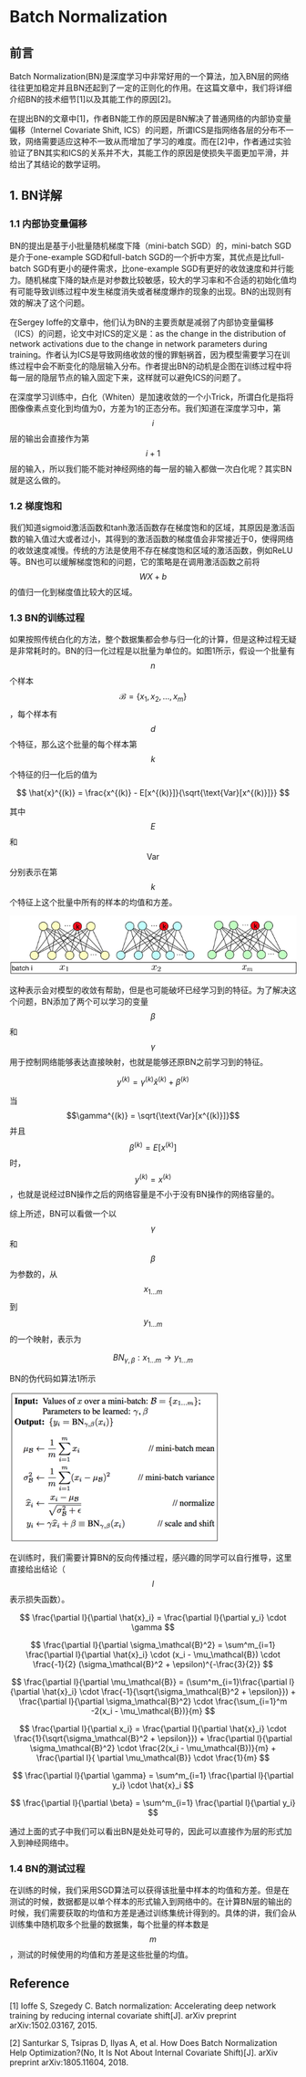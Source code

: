 # Batch Normalization

## 前言

Batch Normalization\(BN\)是深度学习中非常好用的一个算法，加入BN层的网络往往更加稳定并且BN还起到了一定的正则化的作用。在这篇文章中，我们将详细介绍BN的技术细节\[1\]以及其能工作的原因\[2\]。

在提出BN的文章中\[1\]，作者BN能工作的原因是BN解决了普通网络的内部协变量偏移（Internel Covariate Shift, ICS）的问题，所谓ICS是指网络各层的分布不一致，网络需要适应这种不一致从而增加了学习的难度。而在\[2\]中，作者通过实验验证了BN其实和ICS的关系并不大，其能工作的原因是使损失平面更加平滑，并给出了其结论的数学证明。

## 1. BN详解

### 1.1 内部协变量偏移

BN的提出是基于小批量随机梯度下降（mini-batch SGD）的，mini-batch SGD是介于one-example SGD和full-batch SGD的一个折中方案，其优点是比full-batch SGD有更小的硬件需求，比one-example SGD有更好的收敛速度和并行能力。随机梯度下降的缺点是对参数比较敏感，较大的学习率和不合适的初始化值均有可能导致训练过程中发生梯度消失或者梯度爆炸的现象的出现。BN的出现则有效的解决了这个问题。

在Sergey Ioffe的文章中，他们认为BN的主要贡献是减弱了内部协变量偏移（ICS）的问题，论文中对ICS的定义是：as the change in the distribution of network activations due to the change in network parameters during training。作者认为ICS是导致网络收敛的慢的罪魁祸首，因为模型需要学习在训练过程中会不断变化的隐层输入分布。作者提出BN的动机是企图在训练过程中将每一层的隐层节点的输入固定下来，这样就可以避免ICS的问题了。

在深度学习训练中，白化（Whiten）是加速收敛的一个小Trick，所谓白化是指将图像像素点变化到均值为0，方差为1的正态分布。我们知道在深度学习中，第$$i$$层的输出会直接作为第$$i+1$$层的输入，所以我们能不能对神经网络的每一层的输入都做一次白化呢？其实BN就是这么做的。

### 1.2 梯度饱和

我们知道sigmoid激活函数和tanh激活函数存在梯度饱和的区域，其原因是激活函数的输入值过大或者过小，其得到的激活函数的梯度值会非常接近于0，使得网络的收敛速度减慢。传统的方法是使用不存在梯度饱和区域的激活函数，例如ReLU等。BN也可以缓解梯度饱和的问题，它的策略是在调用激活函数之前将$$WX+b$$的值归一化到梯度值比较大的区域。

### 1.3 BN的训练过程

如果按照传统白化的方法，整个数据集都会参与归一化的计算，但是这种过程无疑是非常耗时的。BN的归一化过程是以批量为单位的。如图1所示，假设一个批量有$$n$$个样本 $$\mathcal{B} = \{x_1, x_2, ..., x_m\}$$，每个样本有$$d$$个特征，那么这个批量的每个样本第$$k$$个特征的归一化后的值为


$$
\hat{x}^{(k)} = \frac{x^{(k)} - E[x^{(k)}]}{\sqrt{\text{Var}[x^{(k)}]}}
$$


其中$$E$$和 $$\text{Var}$$分别表示在第$$k$$个特征上这个批量中所有的样本的均值和方差。

![](/assets/BN_1.png)

这种表示会对模型的收敛有帮助，但是也可能破坏已经学习到的特征。为了解决这个问题，BN添加了两个可以学习的变量$$\beta$$和$$\gamma$$用于控制网络能够表达直接映射，也就是能够还原BN之前学习到的特征。


$$
y^{(k)} = \gamma^{(k)} \hat{x}^{(k)} + \beta^{(k)}
$$


当$$\gamma^{(k)} = \sqrt{\text{Var}[x^{(k)}]}$$并且$$\beta^{(k)} = E[x^{(k)}]$$时，$$y^{(k)} = x^{(k)}$$，也就是说经过BN操作之后的网络容量是不小于没有BN操作的网络容量的。

综上所述，BN可以看做一个以$$\gamma$$和$$\beta$$为参数的，从$$x_{1...m}$$到$$y_{1...m}$$的一个映射，表示为


$$
BN_{\gamma,\beta}:x_{1...m}\rightarrow y_{1...m}
$$


BN的伪代码如算法1所示

![](/assets/BN_a1.png)

在训练时，我们需要计算BN的反向传播过程，感兴趣的同学可以自行推导，这里直接给出结论（$$l$$表示损失函数）。

$$
\frac{\partial l}{\partial \hat{x}_i} = \frac{\partial l}{\partial y_i} \cdot \gamma
$$

$$
\frac{\partial l}{\partial \sigma_\mathcal{B}^2} = \sum^m_{i=1} \frac{\partial l}{\partial \hat{x}_i} \cdot (x_i - \mu_\mathcal{B}) \cdot \frac{-1}{2} (\sigma_\mathcal{B}^2 + \epsilon)^{-\frac{3}{2}}
$$

$$
\frac{\partial l}{\partial \mu_\mathcal{B}} = (\sum^m_{i=1}\frac{\partial l}{\partial \hat{x}_i} \cdot \frac{-1}{\sqrt{\sigma_\mathcal{B}^2 + \epsilon}}) + \frac{\partial l}{\partial \sigma_\mathcal{B}^2} \cdot \frac{\sum_{i=1}^m -2(x_i - \mu_\mathcal{B})}{m}
$$

$$
\frac{\partial l}{\partial x_i} = \frac{\partial l}{\partial \hat{x}_i} \cdot \frac{1}{\sqrt{\sigma_\mathcal{B}^2 + \epsilon}}) + \frac{\partial l}{\partial \sigma_\mathcal{B}^2} \cdot \frac{2(x_i - \mu_\mathcal{B})}{m} + \frac{\partial l}{ \partial \mu_\mathcal{B}} \cdot \frac{1}{m}
$$

$$
\frac{\partial l}{\partial \gamma} = \sum^m_{i=1} \frac{\partial l}{\partial y_i} \cdot \hat{x}_i
$$

$$
\frac{\partial l}{\partial \beta} = \sum^m_{i=1} \frac{\partial l}{\partial y_i}
$$

通过上面的式子中我们可以看出BN是处处可导的，因此可以直接作为层的形式加入到神经网络中。

### 1.4 BN的测试过程

在训练的时候，我们采用SGD算法可以获得该批量中样本的均值和方差。但是在测试的时候，数据都是以单个样本的形式输入到网络中的。在计算BN层的输出的时候，我们需要获取的均值和方差是通过训练集统计得到的。具体的讲，我们会从训练集中随机取多个批量的数据集，每个批量的样本数是$$m$$，测试的时候使用的均值和方差是这些批量的均值。

## Reference

\[1\] Ioffe S, Szegedy C. Batch normalization: Accelerating deep network training by reducing internal covariate shift\[J\]. arXiv preprint arXiv:1502.03167, 2015.

\[2\] Santurkar S, Tsipras D, Ilyas A, et al. How Does Batch Normalization Help Optimization?\(No, It Is Not About Internal Covariate Shift\)\[J\]. arXiv preprint arXiv:1805.11604, 2018.

